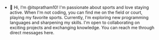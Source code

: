 - 👋 Hi, I’m @itspratham10! I'm passionate about sports and love staying active. When I'm not coding, you can find me on the field or court, playing my favorite sports. Currently, I'm exploring new programming languages and sharpening my skills. I'm open to collaborating on exciting projects and exchanging knowledge. You can reach me through direct messages here. 
<!---
itspratham10/itspratham10 is a ✨ special ✨ repository because its `README.md` (this file) appears on your GitHub profile.
You can click the Preview link to take a look at your changes.
--->
